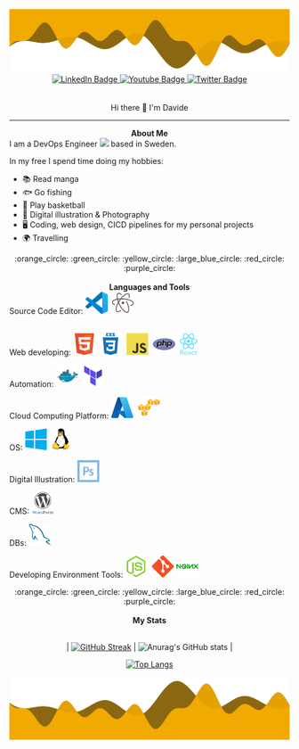 <!--
**DavideDev1705/DavideDev1705** is a ✨ _special_ ✨ repository because its `README.md` (this file) appears on your GitHub profile.

Here are some ideas to get you started:

- 🔭 I’m currently working on ...
- 🌱 I’m currently learning ...
- 👯 I’m looking to collaborate on ...
- 🤔 I’m looking for help with ...
- 💬 Ask me about ...
- 📫 How to reach me: ...
- 😄 Pronouns: ...
- ⚡ Fun fact: ...
-->



<div id="header" align="center">
  <img src="https://github.com/DavideDev1705/DavideDev1705/blob/0ff67424bb515606e66987d5e721ee8e3f42b529/header.png">
  <div id="badges">
    <a href="#">
      <img src="https://img.shields.io/badge/LinkedIn-green?style=for-the-badge&logo=linkedin&logoColor=white" alt="LinkedIn Badge"/>
    </a>
    <a href="#">
      <img src="https://img.shields.io/badge/YouTube-yellow?style=for-the-badge&logo=youtube&logoColor=white" alt="Youtube Badge"/>
    </a>
    <a href="#">
      <img src="https://img.shields.io/badge/Twitter-blue?style=for-the-badge&logo=twitter&logoColor=white" alt="Twitter Badge"/>
    </a>
  </div>
  <img src="https://komarev.com/ghpvc/?username=DavideDev1705&style=flat-square&color=orange" alt=""/>
  <br><br> Hi there 👋 I'm Davide
</div>
<div align="left">
  <hr>
  <div align="center"><b>About Me</b></div>
  I am a DevOps Engineer <img src="https://media.giphy.com/media/WUlplcMpOCEmTGBtBW/giphy.gif" width="30"> based in Sweden.

  In my free I spend time doing my hobbies: 
   - :books: Read manga
   - :fish: Go fishing
   - :basketball: Play basketball
   - :camera_flash: Digital illustration & Photography
   - :desktop_computer: Coding, web design, CICD pipelines for my personal projects
   - :earth_africa: Travelling
  <div align="center">:orange_circle: :green_circle: :yellow_circle: :large_blue_circle: :red_circle: :purple_circle:</div>
  <br>
  <div align="center"><b>Languages and Tools</b></div>
  <div>
  Source Code Editor:
  <img src="https://github.com/devicons/devicon/blob/master/icons/vscode/vscode-original.svg" title="VSCode" alt="vscode" width="40" height="40"/>&nbsp;
  <img src="https://github.com/devicons/devicon/blob/master/icons/atom/atom-original.svg" title="Atom" alt="atom" width="40" height="40"/>&nbsp;
  <br><br>
    
  Web developing:
    <img src="https://github.com/devicons/devicon/blob/master/icons/html5/html5-original.svg" title="HTML5" alt="HTML" width="40" height="40"/>&nbsp;
    <img src="https://github.com/devicons/devicon/blob/master/icons/css3/css3-plain-wordmark.svg"  title="CSS3" alt="CSS" width="40" height="40"/>&nbsp;
    <img src="https://github.com/devicons/devicon/blob/master/icons/javascript/javascript-original.svg" title="JavaScript" alt="JavaScript" width="40" height="40"/>&nbsp;
    <img src="https://github.com/devicons/devicon/blob/master/icons/php/php-original.svg" title="PHP" alt="PHP" width="40" height="40"/>
    <img src="https://github.com/devicons/devicon/blob/master/icons/react/react-original-wordmark.svg" title="React" alt="React" width="40" height="40"/>&nbsp;
    <br>
  
  Automation:
    <img src="https://github.com/devicons/devicon/blob/master/icons/docker/docker-original.svg" title="Docker" alt="Docker" width="40" height="40"/>&nbsp;
    <img src="https://github.com/devicons/devicon/blob/master/icons/terraform/terraform-original.svg" title="Terraform" alt="terraform" width="40" height="40"/>
    <br>
  
  Cloud Computing Platform:
    <img src="https://github.com/devicons/devicon/blob/master/icons/azure/azure-original.svg" title="Azure" alt="azure" width="40" height="40"/>&nbsp;
    <img src="https://github.com/devicons/devicon/blob/master/icons/amazonwebservices/amazonwebservices-original.svg" title="AWS" alt="AWS" width="40" height="40"/>&nbsp;
    <br>
   
  OS:
    <img src="https://github.com/devicons/devicon/blob/master/icons/windows8/windows8-original.svg" title="Windows" alt="windows" width="40" height="40"/>
    <img src="https://github.com/devicons/devicon/blob/master/icons/linux/linux-original.svg" title="Linux" alt="linux" width="40" height="40"/>
    <br>
    
  Digital Illustration:
    <img src="https://github.com/devicons/devicon/blob/master/icons/photoshop/photoshop-line.svg" title="Photoshop" alt="photoshop" width="40" height="40"/>
    <br>
  
  CMS:
    <img src="https://github.com/devicons/devicon/blob/master/icons/wordpress/wordpress-original.svg" title="Wordpress" alt="wordpress" width="40" height="40"/>
    <br>
    
  DBs:
    <img src="https://github.com/devicons/devicon/blob/master/icons/mysql/mysql-original.svg" title="MySQL"  alt="MySQL" width="40" height="40"/>&nbsp;
    <br>
    
  Developing Environment Tools:
    <img src="https://github.com/devicons/devicon/blob/master/icons/nodejs/nodejs-original.svg" title="NodeJS" alt="NodeJS" width="40" height="40"/>&nbsp;
    <img src="https://github.com/devicons/devicon/blob/master/icons/git/git-original.svg" title="Git" alt="Git" width="40" height="40"/>
    <img src="https://github.com/devicons/devicon/blob/master/icons/nginx/nginx-original.svg" title="Nginx" alt="nginx" width="40" height="40"/>
    
   </div>
</div>
<div align="center">:orange_circle: :green_circle: :yellow_circle: :large_blue_circle: :red_circle: :purple_circle:</div>
<br>
<div align="center"><b>My Stats</b></div>
<br>

<div align="center">
  
| [![GitHub Streak](http://github-readme-streak-stats.herokuapp.com?user=DavideDev1705&theme=dark&background=000000)](https://git.io/streak-stats) | ![Anurag's GitHub stats](https://github-readme-stats.vercel.app/api?username=DavideDev1705&show_icons=true&theme=chartreuse-dark) |
  
[![Top Langs](https://github-readme-stats.vercel.app/api/top-langs/?username=DavideDev1705&layout=compact&theme=vision-friendly-dark)](https://github.com/anuraghazra/github-readme-stats)
  
</div>
  
<div id="footer" align="center">
  <img src="https://github.com/DavideDev1705/DavideDev1705/blob/0ff67424bb515606e66987d5e721ee8e3f42b529/footer.png">
</div>

